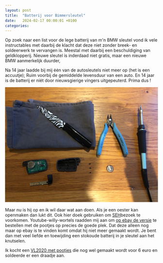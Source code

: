 ```yaml
---
layout: post
title:  "Batterij voor Bimmersleutel"
date:   2024-02-17 00:00:01 +0100
categories:
---
```


Op zoek naar een list voor de lege batterij van m'n BMW sleutel vond ik vele instructables met daarbij de klacht dat deze niet zonder breek- en soldeerwerk te vervangen is. Meestal met daarbij een beschuldiging van geldklopperij. Nieuwe sleutel is inderdaad niet gratis, maar een nieuwe BMW aanmerkelijk duurder,

Na 14 jaar laadde bij mij ėėn van de autosleutels niet meer op (het is een accuutje); Ruim voorbij de gemiddelde levensduur van een auto. En 14 jaar is de batterij er níét door nieuwsgierige vingers uitgepeuterd. Prima dus !

![bmw_keyfob](/assets/bmw_sleutel.jpeg)

Maar nu is hij op en ik wil daar wat aan doen. Als je een oester kan openmaken dan lukt dit. Ook hier doek gebruiken om [SEH](https://www.olvg.nl/afdelingen/spoedeisende-hulp/)bezoek te voorkomen. Youtube-willy-wortels raadden mij aan om [op ebay de versie](https://www.ebay.com/sch/i.html?_nkw=vl2020+panasonic+bmw) te bestellen met de pootjes op precies de goede plek. Dat deze alleen nog maar op ebay is te vinden komt omdat hij niet meer gemaakt wordt. Je bent dan met veel liefde en toewijding een stokoude batterij in je sleutel aan het knutselen. 

Ik kocht een [VL2020 met pootjes](https://nl.rs-online.com/web/p/button-rechargeable-batteries/6690514) die nog wel gemaakt wordt voor 6 euro en soldeerde er een draadje aan. 